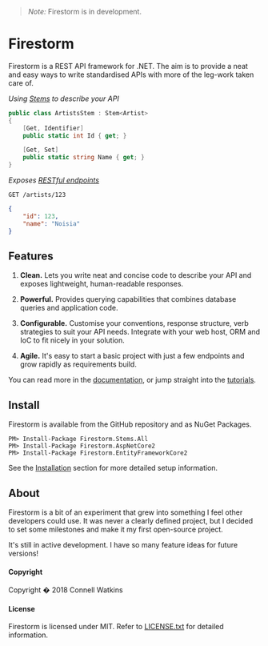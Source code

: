 > *Note:* Firestorm is in development.

# Firestorm

Firestorm is a REST API framework for .NET. The aim is to provide a neat and easy ways to write standardised APIs with more of the leg-work taken care of.

_Using [Stems](docs/stems/stems-intro.md) to describe your API_

```csharp
public class ArtistsStem : Stem<Artist>
{
    [Get, Identifier]
    public static int Id { get; }

    [Get, Set]
    public static string Name { get; }
}
```

_Exposes [RESTful endpoints](docs/stems/stems-intro.md)_

```http
GET /artists/123
```
```json
{
    "id": 123,
    "name": "Noisia"
}
```

## Features

1. **Clean.** Lets you write neat and concise code to describe your API and exposes lightweight, human-readable responses.

2. **Powerful.** Provides querying capabilities that combines database queries and application code.

3. **Configurable.** Customise your conventions, response structure, verb strategies to suit your API needs. Integrate with your web host, ORM and IoC to fit nicely in your solution.

4. **Agile.** It's easy to start a basic project with just a few endpoints and grow rapidly as requirements build.

You can read more in the [documentation](https://firestorm.readthedocs.org), or jump straight into the [tutorials](https://github.com/connellw/Firestorm/wiki/Tutorials).

## Install

Firestorm is available from the GitHub repository and as NuGet Packages.

```
PM> Install-Package Firestorm.Stems.All
PM> Install-Package Firestorm.AspNetCore2
PM> Install-Package Firestorm.EntityFrameworkCore2
```

See the [Installation](docs/setup/installation.md) section for more detailed setup information.

## About

Firestorm is a bit of an experiment that grew into something I feel other developers could use. It was never a clearly defined project, but I decided to set some milestones and make it my first open-source project.

It's still in active development. I have so many feature ideas for future versions!

#### Copyright
Copyright � 2018 Connell Watkins

#### License
Firestorm is licensed under MIT. Refer to [LICENSE.txt](LICENSE.txt) for detailed information.